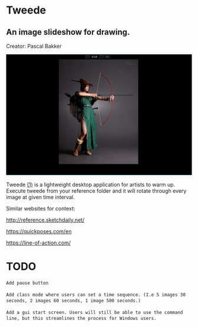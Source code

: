 # Tweede

## An image slideshow for drawing.

Creator: Pascal Bakker


![Screenshot](screenshot.png)

Tweede [(1)](https://forvo.com/word/tweede/#nl) is a lightweight desktop application for artists to warm up. Execute tweede from your reference folder and it will rotate through every image at given time interval.

Similar websites for context:

http://reference.sketchdaily.net/

https://quickposes.com/en

https://line-of-action.com/

# TODO

	Add pause button

	Add class mode where users can set a time sequence. (I.e 5 images 30 seconds, 2 images 60 seconds, 1 image 500 seconds.)

	Add a gui start screen. Users will still be able to use the command line, but this streamlines the process for Windows users.
